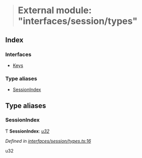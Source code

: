 > # External module: "interfaces/session/types"

## Index

### Interfaces

* [Keys](../interfaces/_interfaces_session_types_.keys.md)

### Type aliases

* [SessionIndex](_interfaces_session_types_.md#sessionindex)

## Type aliases

###  SessionIndex

Ƭ **SessionIndex**: *[u32](../interfaces/_interfaceregistry_.interfaceregistry.md#u32)*

*Defined in [interfaces/session/types.ts:16](https://github.com/polkadot-js/api/blob/09ee77d/packages/types/src/interfaces/session/types.ts#L16)*

u32
